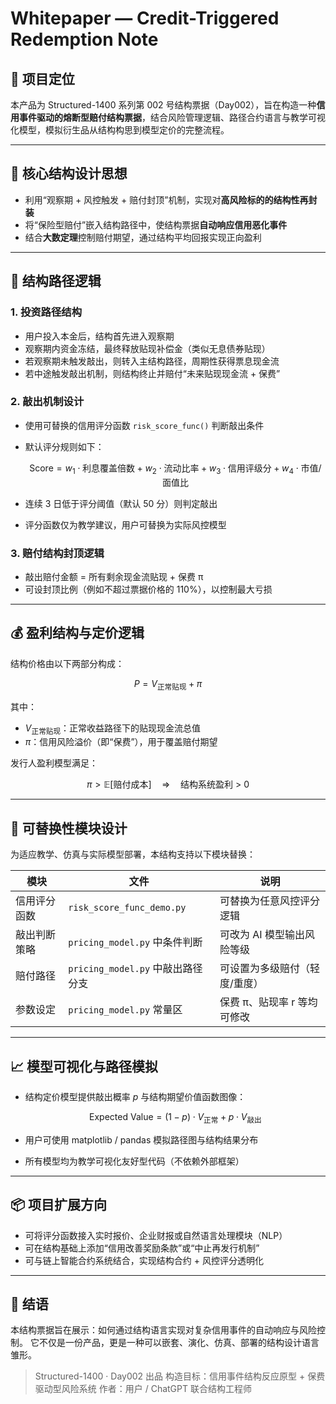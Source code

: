 # Whitepaper — Credit-Triggered Redemption Note

## 📘 项目定位

本产品为 Structured-1400 系列第 002 号结构票据（Day002），旨在构造一种**信用事件驱动的熔断型赔付结构票据**，结合风险管理逻辑、路径合约语言与教学可视化模型，模拟衍生品从结构构思到模型定价的完整流程。

---

## 🎯 核心结构设计思想

* 利用“观察期 + 风控触发 + 赔付封顶”机制，实现对**高风险标的的结构性再封装**
* 将“保险型赔付”嵌入结构路径中，使结构票据**自动响应信用恶化事件**
* 结合**大数定理**控制赔付期望，通过结构平均回报实现正向盈利

---

## 🧱 结构路径逻辑

### 1. 投资路径结构

* 用户投入本金后，结构首先进入观察期
* 观察期内资金冻结，最终释放贴现补偿金（类似无息债券贴现）
* 若观察期未触发敲出，则转入主结构路径，周期性获得票息现金流
* 若中途触发敲出机制，则结构终止并赔付“未来贴现现金流 + 保费”

### 2. 敲出机制设计

* 使用可替换的信用评分函数 `risk_score_func()` 判断敲出条件
* 默认评分规则如下：

  $$
  \text{Score} = w_1 \cdot \text{利息覆盖倍数} + w_2 \cdot \text{流动比率} + w_3 \cdot \text{信用评级分} + w_4 \cdot \text{市值/面值比}
  $$
* 连续 3 日低于评分阈值（默认 50 分）则判定敲出
* 评分函数仅为教学建议，用户可替换为实际风控模型

### 3. 赔付结构封顶逻辑

* 敲出赔付金额 = 所有剩余现金流贴现 + 保费 π
* 可设封顶比例（例如不超过票据价格的 110%），以控制最大亏损

---

## 💰 盈利结构与定价逻辑

结构价格由以下两部分构成：

$$
P = V_{\text{正常贴现}} + \pi
$$

其中：

* $V_{\text{正常贴现}}$：正常收益路径下的贴现现金流总值
* $\pi$：信用风险溢价（即“保费”），用于覆盖赔付期望

发行人盈利模型满足：

$$
\pi > \mathbb{E}[\text{赔付成本}] \quad \Rightarrow \quad \text{结构系统盈利 > 0}
$$

---

## 🔄 可替换性模块设计

为适应教学、仿真与实际模型部署，本结构支持以下模块替换：

| 模块     | 文件                         | 说明               |
| ------ | -------------------------- | ---------------- |
| 信用评分函数 | `risk_score_func_demo.py`  | 可替换为任意风控评分逻辑     |
| 敲出判断策略 | `pricing_model.py` 中条件判断   | 可改为 AI 模型输出风险等级  |
| 赔付路径   | `pricing_model.py` 中敲出路径分支 | 可设置为多级赔付（轻度/重度）  |
| 参数设定   | `pricing_model.py` 常量区     | 保费 π、贴现率 r 等均可修改 |

---

## 📈 模型可视化与路径模拟

* 结构定价模型提供敲出概率 $p$ 与结构期望价值函数图像：

  $$
  \text{Expected Value} = (1 - p) \cdot V_{\text{正常}} + p \cdot V_{\text{敲出}}
  $$
* 用户可使用 matplotlib / pandas 模拟路径图与结构结果分布
* 所有模型均为教学可视化友好型代码（不依赖外部框架）

---

## 📦 项目扩展方向

* 可将评分函数接入实时报价、企业财报或自然语言处理模块（NLP）
* 可在结构基础上添加“信用改善奖励条款”或“中止再发行机制”
* 可与链上智能合约系统结合，实现结构合约 + 风控评分透明化

---

## 🧠 结语

本结构票据旨在展示：如何通过结构语言实现对复杂信用事件的自动响应与风险控制。
它不仅是一份产品，更是一种可以嵌套、演化、仿真、部署的结构设计语言雏形。

> Structured-1400 · Day002 出品
> 构造目标：信用事件结构反应原型 + 保费驱动型风险系统
> 作者：用户 / ChatGPT 联合结构工程师
